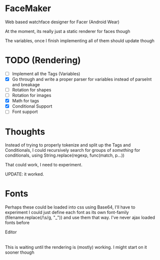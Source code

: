 FaceMaker
=========

Web based watchface designer for Facer (Android Wear)

At the moment, its really just a static renderer for faces though

The variables, once I finish implementing all of them should update though

TODO (Rendering)
================

* [ ] Implement all the Tags (Variables)
* [X] Go through and write a proper parser for variables instead of parseInt and breakage
* [ ] Rotation for shapes
* [ ] Rotation for images
* [X] Math for tags
* [X] Conditional Support
* [ ] Font support

Thoughts
========

Instead of trying to properly tokenize and split up the Tags and Conditionals,
I could recursively search for groups of $something$ for conditionals, using
String.replace(regexp, func(match, p...))

That could work, I need to experiment.

UPDATE: it worked.

Fonts
=====

Perhaps these could be loaded into css using Base64, I'll have to experiment
I could just define each font as its own font-family (filename.replace(/\s/g, "_"))
and use them that way. I've never ajax loaded fonts before

Editor
######

This is waiting until the rendering is (mostly) working. I might start on it sooner
though
